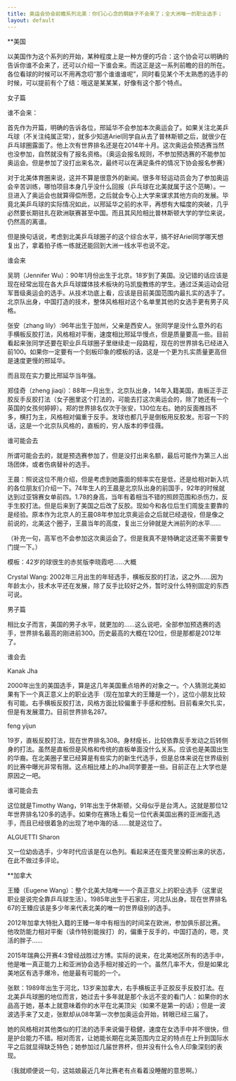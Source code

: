 ```yaml
---
title: 奥运会协会前瞻系列北美：你们心心念的萌妹子不会来了；全大洲唯一的职业选手；
layout: default
---
```


**美国

以美国作为这个系列的开始，某种程度上是一种方便的巧合：这个协会可以明确的告诉你谁不会来了，还可以介绍一下谁会来。而这正是这一系列前瞻的目的所在。各位看球的时候可以不用再念叨“那个谁谁谁呢”，同时看见某个不太熟悉的选手的时候，可以提前有个了结：哦这是某某某，好像有这个那个特点。

女子篇

谁不会来：

首先作为开篇，明确的告诉各位，邢延华不会参加本次奥运会了。如果关注北美乒乓球（不关注纯属正常），就多少知道Ariel同学自从去了普林斯顿之后，就很少在乒乓球圈露面了。他上次有世界排名还是在2014年十月。这次奥运会预选赛当然也没参加，自然就没有了报名资格。（奥运会报名规则，不参加预选赛的不能参加奥运会。但是参加了没打出来名次，最终可以在满足条件的情况下协会报名参赛）

对于北美体育圈来说，这并不算是很意外的新闻。很多年轻运动员会为了参加奥运会辛苦训练，哪怕项目本身几乎没什么回报（乒乓球在北美就属于这个范畴）。一旦进入了奥运会也就算得偿所愿，之后就会专心上大学来谋求其他方向的发展。毕竟北美乒乓球的实际情况如此，以邢延华之前的水平，再想有大幅度的突破，几乎必然要长期驻扎在欧洲联赛甚至中国。而且其风险相比普林斯顿大学的学位来说，仍然高的离谱。

但是换句话说，考虑到北美乒乓球圈子的这个综合水平，搞不好Ariel同学哪天想复出了，拿着拍子练一练就还能回到大洲一线水平也说不定。

谁会来

吴玥（Jennifer Wu）：90年1月份出生于北京。18岁到了美国。没记错的话应该是现在经常出现在各大乒乓球媒体技术板块的马凯旋教练的学生。通过泛美运动会冠军晋级奥运会的选手。从技术功底上看，应该是目前美国范围内最扎实的选手了。北京队出身，中国打造的技术，整体风格相对这个名单里其他的女选手更有男子风格。

张安（zhang lily）:96年出生于加州，父亲是西安人。张同学是没什么意外的右手横板反胶打法，风格相对平衡，速度相比邢延华慢点，但是质量要高一些。目前看起来张同学还要在职业乒乓球圈子里继续走一段路程，现在的世界排名已经进入前100。如果你一定要有一个刻板印象的模板的话，这是一个更为扎实质量更高但是速度更慢的邢延华。

而且现在实力要比邢延华当年强。

郑佳奇（zheng jiaqi）：88年一月出生，北京队出身，14年入籍美国，直板正手正胶反手反胶打法（女子圈里这个打法的，可能去打这次奥运会的，除了她还有一个英国的女孩何婷婷）。郑的世界排名仅次于张安，130位左右。她的反面推挡不多，横打为主，风格相对偏重于反手。发球也都几乎是倒板用反胶发。形容一下的话，这是一个北京队风格的，直板的，穷人版本的李佳薇。

谁可能会去

所谓可能会去的，就是预选赛参加了，但是没打出来名额，最后可能作为第三人出场团体，或者伤病替补的选手。

王晨：照说这位不用介绍，但是考虑到她露面的频率实在是低，还是给相对新入坑的各位朋友们介绍一下。74年生人的王晨是北京队出身的前国手，92年的时候就达到过亚锦赛女单前四。1.78的身高，当年有着相当不错的照顾范围和杀伤力，反手生胶打法。但是后来到了美国之后改了反胶。现如今和各位后生们周旋主要靠的是经验。原本作为北京人的王晨08年参加北京奥运会之后就已经退役，但是像之前说的，北美这个圈子，王晨当年的高度，复出三分钟就是大洲前列的水平……

（补充一句，高军也不会参加这次奥运会了。但是我真不是特确定这还需不需要专门提一下。）

模板：42岁的球很生的赤贫版李晓霞吧……大概

Crystal Wang: 2002年三月出生的年轻选手，横板反胶的打法，这之外……因为年龄太小，技术水平还在发展，除了反手比较好之外，暂时没什么特别固定的东西可说。

男子篇

相比女子而言，美国的男子水平，就更加的……这么说吧，全部参加预选赛的选手，世界排名最高的刚进前300。历史最高的大概在120位，但是那都是2012年了。

谁会去

Kanak Jha

2000年出生的美国选手，算是这几年美国重点培养的对象之一。个人猜测北美如果有下一个真正意义上的职业选手（现在加拿大的王臻是一个），这位小朋友比较有可能。右手横板反胶打法，风格方面比较偏重于手感和控制。目前看来欠扎实，但是有发展潜力。目前世界排名287。

feng yijun

19岁，直板反胶打法，现在世界排名308。身材瘦长，比较依靠反手发动之后转侧身的打法。虽然是直板但是风格和传统的直板单面没什么关系。应该也是美国出生的华裔。在北美圈子里已经算是有些实力的新生代选手，但是总体来说在世界级别的比赛中曝光非常有限。这点相比楼上的Jha同学要差一些。目前正在上大学也是原因之一吧。

谁可能会去

这位就是Timothy Wang，91年出生于休斯顿，父母似乎是台湾人。这就是那位12年世界排名120多的选手。如果你在赛场上看见一位代表美国出赛的亚洲面孔选手，而且已经很着急的出现了地中海的话……就是这位了。

ALGUETTI Sharon

又一位幼齿选手，少年时代应该是在以色列。看起来还在蛋壳里没孵出来的状态，在此不做过多评论。


**加拿大

王臻（Eugene Wang）：整个北美大陆唯一一个真正意义上的职业选手（这里说职业是说完全靠乒乓球生活）。1985年出生于石家庄，河北队出身。现在世界排名67的王臻应该是多少年来代表北美的唯一的世界级别的选手。

2012年加拿大特批入籍的王臻一年中有相当的时间呆在欧洲，参加俱乐部比赛。他攻防能力相对平衡（读作特别能挨打）的，偏重于反手的，中国打造的，嗯，灵活的胖子……

2015年瑞典公开赛4:3曾经战胜过方博。实际的说来，在北美地区所有的选手中，他是唯一真正能力上和亚洲协会选手相对接近的一个。虽然几率不大，但是如果北美地区有选手爆冷，他是最有可能的一个。

张默：1989年出生于河北，13岁来加拿大，右手横板正手正胶反手反胶打法。在北美乒乓球圈的地位而言，她过去十多年就是那个永远不变的看门人：如果你的水品高于她，基本上就意味着你的水平在北美顶尖（如果不是第一的话）；但是一波波选手来了又走，张默却从08年第一次参加奥运会开始，转眼已经三届了。

她的风格相对其他类似的打法的选手来说偏于稳健，速度在女选手中并不很快，但是护台能力不错。相对而言，让她能长期在北美范围内立足的特点在上升到国际水平之后就显得缺乏特色；她参加过几届世界杯，但并没有什么令人印象深刻的表现。

（我就顺便说一句，这姑娘最近几年比赛老有点看着没睡醒的意思啊。）
